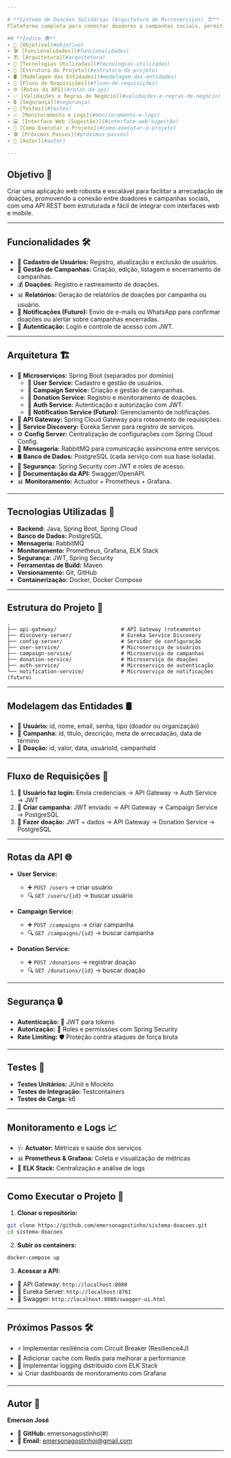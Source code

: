 ```yaml
---

# **Sistema de Doações Solidárias (Arquitetura de Microserviços) 🏗️**  
Plataforma completa para conectar doadores a campanhas sociais, permitindo a criação, gestão e acompanhamento de doações, com foco em simplicidade, transparência e escalabilidade.  

## **Índice 📚**  
- 📌 [Objetivo](#objetivo)  
- 🛠️ [Funcionalidades](#funcionalidades)  
- 🏗️ [Arquitetura](#arquitetura)  
- 🚀 [Tecnologias Utilizadas](#tecnologias-utilizadas)  
- 📂 [Estrutura do Projeto](#estrutura-do-projeto)  
- 🛢️ [Modelagem das Entidades](#modelagem-das-entidades)  
- 🔀 [Fluxo de Requisições](#fluxo-de-requisições)  
- 🌐 [Rotas da API](#rotas-da-api)  
- ✅ [Validações e Regras de Negócio](#validações-e-regras-de-negócio)  
- 🔒 [Segurança](#segurança)  
- 🧪 [Testes](#testes)  
- 📈 [Monitoramento e Logs](#monitoramento-e-logs)  
- 💻 [Interface Web (Sugestão)](#interface-web-sugestão)  
- 🏁 [Como Executar o Projeto](#como-executar-o-projeto)  
- 🛠️ [Próximos Passos](#próximos-passos)  
- 👤 [Autor](#autor)  

---
```


## **Objetivo 🎯**  
Criar uma aplicação web robusta e escalável para facilitar a arrecadação de doações, promovendo a conexão entre doadores e campanhas sociais, com uma API REST bem estruturada e fácil de integrar com interfaces web e mobile.  

---

## **Funcionalidades 🛠️**  
- 👥 **Cadastro de Usuários:** Registro, atualização e exclusão de usuários.  
- 📣 **Gestão de Campanhas:** Criação, edição, listagem e encerramento de campanhas.  
- 💰 **Doações:** Registro e rastreamento de doações.  
- 📊 **Relatórios:** Geração de relatórios de doações por campanha ou usuário.  
- 📩 **Notificações (Futuro):** Envio de e-mails ou WhatsApp para confirmar doações ou alertar sobre campanhas encerradas.  
- 🔑 **Autenticação:** Login e controle de acesso com JWT.  

---

## **Arquitetura 🏗️**  
- 🧩 **Microserviços:** Spring Boot (separados por domínio)  
  - 👤 **User Service:** Cadastro e gestão de usuários.  
  - 🎯 **Campaign Service:** Criação e gestão de campanhas.  
  - 💸 **Donation Service:** Registro e monitoramento de doações.  
  - 🔑 **Auth Service:** Autenticação e autorização com JWT.  
  - 🔔 **Notification Service (Futuro):** Gerenciamento de notificações.  
- 🔀 **API Gateway:** Spring Cloud Gateway para roteamento de requisições.  
- 🔎 **Service Discovery:** Eureka Server para registro de serviços.  
- ⚙️ **Config Server:** Centralização de configurações com Spring Cloud Config.  
- 📩 **Mensageria:** RabbitMQ para comunicação assíncrona entre serviços.  
- 🛢️ **Banco de Dados:** PostgreSQL (cada serviço com sua base isolada).  
- 🔐 **Segurança:** Spring Security com JWT e roles de acesso.  
- 📑 **Documentação da API:** Swagger/OpenAPI.  
- 📊 **Monitoramento:** Actuator + Prometheus + Grafana.  

---

## **Tecnologias Utilizadas 🚀**  
- **Backend:** Java, Spring Boot, Spring Cloud  
- **Banco de Dados:** PostgreSQL  
- **Mensageria:** RabbitMQ  
- **Monitoramento:** Prometheus, Grafana, ELK Stack  
- **Segurança:** JWT, Spring Security  
- **Ferramentas de Build:** Maven  
- **Versionamento:** Git, GitHub  
- **Containerização:** Docker, Docker Compose  

---

## **Estrutura do Projeto 📂**  
```
.
├── api-gateway/                     # API Gateway (roteamento)
├── discovery-server/                # Eureka Service Discovery
├── config-server/                   # Servidor de configuração
├── user-service/                    # Microserviço de usuários
├── campaign-service/                # Microserviço de campanhas
├── donation-service/                # Microserviço de doações
├── auth-service/                    # Microserviço de autenticação
└── notification-service/            # Microserviço de notificações (futuro)
```

---

## **Modelagem das Entidades 🛢️**  
- 👤 **Usuário:** id, nome, email, senha, tipo (doador ou organização)  
- 🎯 **Campanha:** id, título, descrição, meta de arrecadação, data de término  
- 💸 **Doação:** id, valor, data, usuárioId, campanhaId  

---

## **Fluxo de Requisições 🔀**  
1. 👤 **Usuário faz login:** Envia credenciais → API Gateway → Auth Service → JWT  
2. 📝 **Criar campanha:** JWT enviado → API Gateway → Campaign Service → PostgreSQL 
3. 💸 **Fazer doação:** JWT + dados → API Gateway → Donation Service → PostgreSQL 

---

## **Rotas da API 🌐**  
- **User Service:**  
  - ➕ `POST /users` → criar usuário  
  - 🔍 `GET /users/{id}` → buscar usuário  

- **Campaign Service:**  
  - ➕ `POST /campaigns` → criar campanha  
  - 🔍 `GET /campaigns/{id}` → buscar campanha  

- **Donation Service:**  
  - ➕ `POST /donations` → registrar doação  
  - 🔍 `GET /donations/{id}` → buscar doação  

---

## **Segurança 🔒**  
- **Autenticação:** 🔑 JWT para tokens  
- **Autorização:** 🔐 Roles e permissões com Spring Security  
- **Rate Limiting:** 🛡️ Proteção contra ataques de força bruta  

---

## **Testes 🧪**  
- **Testes Unitários:** JUnit e Mockito  
- **Testes de Integração:** Testcontainers  
- **Testes de Carga:** k6  

---

## **Monitoramento e Logs 📈**  
- 🩺 **Actuator:** Métricas e saúde dos serviços  
- 📊 **Prometheus & Grafana:** Coleta e visualização de métricas  
- 📝 **ELK Stack:** Centralização e análise de logs  

---

## **Como Executar o Projeto 🏁**  
1. **Clonar o repositório:**  
```bash
git clone https://github.com/emersonagostinho/sistema-doacoes.git
cd sistema-doacoes
```

2. **Subir os containers:**  
```bash
docker-compose up
```

3. **Acessar a API:**  
- 🔀 API Gateway: `http://localhost:8080`  
- 🔎 Eureka Server: `http://localhost:8761`  
- 📑 Swagger: `http://localhost:8080/swagger-ui.html`  

---

## **Próximos Passos 🛠️**  
- ⚡ Implementar resiliência com Circuit Breaker (Resilience4J)  
- 🚀 Adicionar cache com Redis para melhorar a performance  
- 📝 Implementar logging distribuído com ELK Stack  
- 📊 Criar dashboards de monitoramento com Grafana  

---

## **Autor 👤**  
**Emerson José**  
- 🐙 **GitHub:** emersonagostinho(#)
- 📩 **Email:** emersonagostinhoj@gmail.com  

---
#
